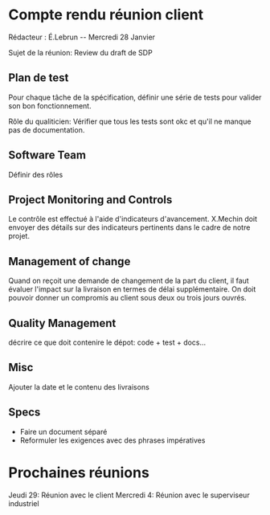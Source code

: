 Compte rendu réunion client
===========================

Rédacteur : É.Lebrun -- Mercredi 28 Janvier

Sujet de la réunion: Review du draft de SDP

Plan de test
------------

Pour chaque tâche de la spécification, définir une série de tests pour valider 
son bon fonctionnement.

Rôle du qualiticien: Vérifier que tous les tests sont okc et qu'il ne manque pas
de documentation.

Software Team
-------------

Définir des rôles

Project Monitoring and Controls
-------------------------------

Le contrôle est effectué à l'aide d'indicateurs d'avancement. X.Mechin doit 
envoyer des détails sur des indicateurs pertinents dans le cadre de notre 
projet.

Management of change
--------------------

Quand on reçoit une demande de changement de la part du client, il faut évaluer
l'impact sur la livraison en termes de délai supplémentaire. On doit pouvoir 
donner un compromis au client sous deux ou trois jours ouvrés.

Quality Management
------------------

décrire ce que doit contenire le dépot:
code + test + docs…

Misc
----

Ajouter la date et le contenu des livraisons

Specs
-----

- Faire un document séparé
- Reformuler les exigences avec des phrases impératives

Prochaines réunions
===================

Jeudi 29: Réunion avec le client
Mercredi 4: Réunion avec le superviseur industriel
